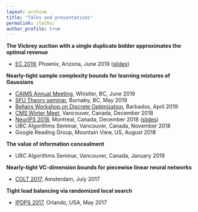 ```yaml
---
layout: archive
title: "Talks and presentations"
permalink: /talks/
author_profile: true
---
```


**The Vickrey auction with a single duplicate bidder approximates the optimal revenue**
* [EC 2019](http://www.sigecom.org/ec19/), Phoenix, Arizona, June 2019 ([slides](https://cvliaw.github.io/files/slides/bk.pdf))

**Nearly-tight sample complexity bounds for learning mixtures of Gaussians**
* [CAIMS Annual Meeting](https://caims.ca/annual-meetings-2/), Whistler, BC, June 2019
* [SFU Theory seminar](http://www.sfu.ca/~skoroth/cstheorysem/), Burnaby, BC, May 2019
* [Bellairs Workshop on Discrete Optimization](http://bshepherd.ca/Some_Files/Bellairs%20Workshop%202019.html), Barbados, April 2019
* [CMS Winter Meet](https://winter18.cms.math.ca/), Vancouver, Canada, December 2018
* [NeurIPS 2018](https://neurips.cc/Conferences/2018), Montreal, Canada, December 2018 ([slides](https://cvliaw.github.io/files/slides/mixtures.pdf))
* UBC Algorithms Seminar, Vancouver, Canada, November 2018
* Google Reading Group, Mountain View, US, August 2018

**The value of information concealment**
* UBC Algorithms Seminar, Vancouver, Canada, January 2018

**Nearly-tight VC-dimension bounds for piecewise linear neural networks**
* [COLT 2017](https://www.learningtheory.org/colt2017/), Amsterdam, July 2017

**Tight load balancing via randomized local search**
* [IPDPS 2017](http://www.ipdps.org/ipdps2017/), Orlando, USA, May 2017
